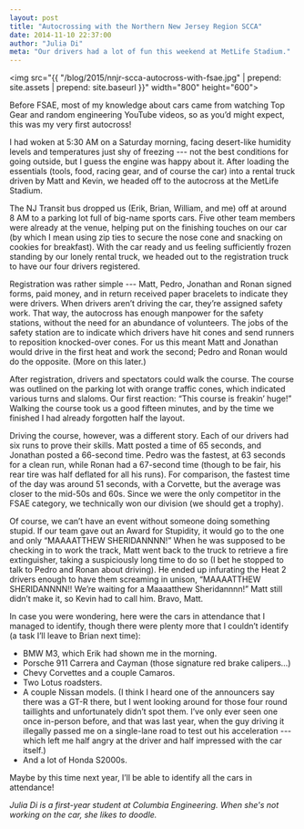 ```yaml
---
layout: post
title: "Autocrossing with the Northern New Jersey Region SCCA"
date: 2014-11-10 22:37:00
author: "Julia Di"
meta: "Our drivers had a lot of fun this weekend at MetLife Stadium."
---
```


<img src="{{ "/blog/2015/nnjr-scca-autocross-with-fsae.jpg" | prepend: site.assets | prepend: site.baseurl }}" width="800" height="600">

Before FSAE, most of my knowledge about cars came from watching Top Gear and random engineering YouTube videos, so as you’d might expect, this was my very first autocross!

I had woken at 5:30&nbsp;AM on a Saturday morning, facing desert-like humidity levels and temperatures just shy of freezing --- not the best conditions for going outside, but I guess the engine was happy about it. After loading the essentials (tools, food, racing gear, and of course the car) into a rental truck driven by Matt and Kevin, we headed off to the autocross at the MetLife Stadium.

The NJ Transit bus dropped us (Erik, Brian, William, and me) off at around 8&nbsp;AM to a parking lot full of big-name sports cars. Five other team members were already at the venue, helping put on the finishing touches on our car (by which I mean using zip ties to secure the nose cone and snacking on cookies for breakfast). With the car ready and us feeling sufficiently frozen standing by our lonely rental truck, we headed out to the registration truck to have our four drivers registered.

Registration was rather simple --- Matt, Pedro, Jonathan and Ronan signed forms, paid money, and in return received paper bracelets to indicate they were drivers. When drivers aren’t driving the car, they’re assigned safety work. That way, the autocross has enough manpower for the safety stations, without the need for an abundance of volunteers. The jobs of the safety station are to indicate which drivers have hit cones and send runners to reposition knocked-over cones. For us this meant Matt and Jonathan would drive in the first heat and work the second; Pedro and Ronan would do the opposite. (More on this later.)

After registration, drivers and spectators could walk the course. The course was outlined on the parking lot with orange traffic cones, which indicated various turns and slaloms. Our first reaction: “This course is freakin’ huge!” Walking the course took us a good fifteen minutes, and by the time we finished I had already forgotten half the layout.

Driving the course, however, was a different story. Each of our drivers had six runs to prove their skills. Matt posted a time of 65 seconds, and Jonathan posted a 66-second time. Pedro was the fastest, at 63 seconds for a clean run, while Ronan had a 67-second time (though to be fair, his rear tire was half deflated for all his runs). For comparison, the fastest time of the day was around 51 seconds, with a Corvette, but the average was closer to the mid-50s and 60s. Since we were the only competitor in the FSAE category, we technically won our division (we should get a trophy). 

Of course, we can’t have an event without someone doing something stupid. If our team gave out an Award for Stupidity, it would go to the one and only “MAAAATTHEW SHERIDANNNN!” When he was supposed to be checking in to work the track, Matt went back to the truck to retrieve a fire extinguisher, taking a suspiciously long time to do so (I bet he stopped to talk to Pedro and Ronan about driving). He ended up infurating the Heat 2 drivers enough to have them screaming in unison, “MAAAATTHEW SHERIDANNNN!! We’re waiting for a Maaaatthew Sheridannnn!” Matt still didn’t make it, so Kevin had to call him. Bravo, Matt.

In case you were wondering, here were the cars in attendance that I managed to identify, though there were plenty more that I couldn’t identify (a task I’ll leave to Brian next time):

* BMW M3, which Erik had shown me in the morning.
*	Porsche 911 Carrera and Cayman (those signature red brake calipers…)
* Chevy Corvettes and a couple Camaros.
*	Two Lotus roadsters.
*	A couple Nissan models. (I think I heard one of the announcers say there was a GT-R there, but I went looking around for those four round taillights and unfortunately didn’t spot them. I’ve only ever seen one once in-person before, and that was last year, when the guy driving it illegally passed me on a single-lane road to test out his acceleration --- which left me half angry at the driver and half impressed with the car itself.)
*	And a lot of Honda S2000s.

Maybe by this time next year, I’ll be able to identify all the cars in attendance!

*Julia Di is a first-year student at Columbia Engineering. When she's not working on the car, she likes to doodle.*